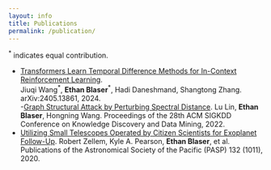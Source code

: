 ```yaml
---
layout: info
title: Publications 
permalink: /publication/
---
```


<sup>*</sup> indicates equal contribution.

- [Transformers Learn Temporal Difference Methods for In-Context Reinforcement Learning](https://arxiv.org/abs/2405.13861).  
Jiuqi Wang<sup>\*</sup>, **Ethan Blaser**<sup>\*</sup>, Hadi Daneshmand, Shangtong Zhang.  
arXiv:2405.13861, 2024.   
-[Graph Structural Attack by Perturbing Spectral Distance](https://dl.acm.org/doi/pdf/10.1145/3534678.3539435).
Lu Lin, **Ethan Blaser**, Hongning Wang.
Proceedings of the 28th ACM SIGKDD Conference on Knowledge Discovery and Data Mining, 2022.
- [Utilizing Small Telescopes Operated by Citizen Scientists for Exoplanet Follow-Up](https://arxiv.org/pdf/2003.09046).
Robert Zellem, Kyle A. Pearson, **Ethan Blaser**, et al. Publications of the Astronomical Society of the Pacific (PASP) 132 (1011), 2020.

